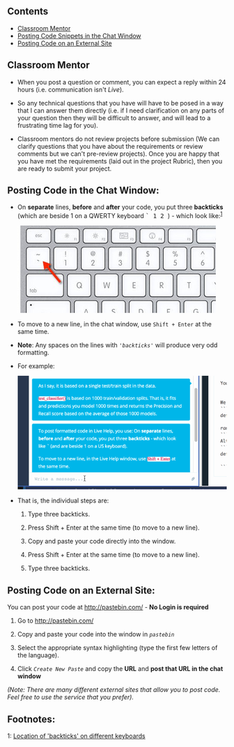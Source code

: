 [images]: # (Image References)
[image_0]: images/backtick-key.jpg "Data Types"
[image_1]: images/backticks.gif
[image_2]: menuClick.jpg
[image_3]: responsive.gif
[image_4]: synchronousQuery.jpg


## Contents
- [Classroom Mentor](#MENTOR)
- [Posting Code Snippets in the Chat Window](#SNIPPETS)
- [Posting Code on an External Site](#CODE)

<a id='MENTOR'></a>
## Classroom Mentor




- When you post a question or comment, you can expect a reply within 24 hours (i.e. communication isn't *Live*).

- So any technical questions that you have will have to be posed in a way that I can answer them directly (i.e. if I need clarification on any parts of your question then they will be difficult to answer, and will lead to a frustrating time lag for you).

- Classroom mentors do not review projects before submission (We can clarify questions that you have about the requirements or review comments but we can't pre-review projects). Once you are happy that you have met the requirements (laid out in the project Rubric), then you are ready to submit your project.

<a id='SNIPPETS'></a>
## Posting Code in the Chat Window:

- On **separate** lines, **before** and **after** your code, you put three **backticks**  (which are beside 1 on a QWERTY keyboard  <kbd>  ` </kbd> <kbd>  1 </kbd> </kbd> <kbd>  2 </kbd>  ) - which look like:<sup>[1](#myfootnote1)</sup>

    ![alt text][image_0]
    
- To move to a new line, in the chat window, use `Shift + Enter` at the same time.

- **Note**: Any spaces on the lines with _`'backticks'`_ will produce very odd formatting.

- For example:

    ![alt text][image_1]

- That is, the individual steps are:

  1. Type three backticks.

  2. Press Shift + Enter at the same time (to move to a new line).

  3. Copy and paste your code directly into the window.

  4. Press Shift + Enter at the same time (to move to a new line).

  5. Type three backticks.


<a id='CODE'></a>
## Posting Code on an External Site:

You can post your code at http://pastebin.com/ - **No Login is required**

1. Go to http://pastebin.com/

2. Copy and paste your code into the window in *`pastebin`*

3. Select the appropriate syntax highlighting (type the first few letters of the language).

4. Click *`Create New Paste`* and copy the **URL** and **post that URL in the chat window**

*(Note: There are many different external sites that allow you to post code. Feel free to use the service that you prefer).*

## Footnotes:

<a name="myfootnote1">1</a>: <a href="http://superuser.com/questions/254076/how-do-i-type-the-tick-and-backtick-characters-on-windows">Location of 'backticks' on different keyboards</a>
